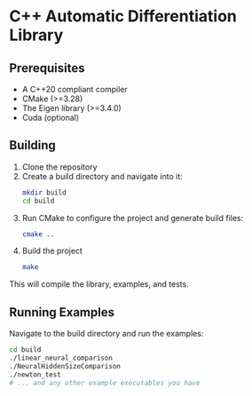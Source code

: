 # C++ Automatic Differentiation Library

## Prerequisites

* A C++20 compliant compiler
* CMake (>=3.28)
* The Eigen library (>=3.4.0)
* Cuda (optional)

## Building

1.  Clone the repository
2.  Create a build directory and navigate into it:
    ```bash
    mkdir build
    cd build
    ```
3.  Run CMake to configure the project and generate build files:
    ```bash
    cmake ..
    ```
4.  Build the project
    ```bash
    make
    ```

This will compile the library, examples, and tests.

## Running Examples

Navigate to the build directory and run the examples:

```bash
cd build
./linear_neural_comparison
./NeuralHiddenSizeComparison
./newton_test
# ... and any other example executables you have
```